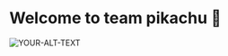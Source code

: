 # Welcome to team pikachu 👋   

<picture> 
 <img alt="YOUR-ALT-TEXT" src="https://www.google.com/url?sa=i&url=https%3A%2F%2Ftenor.com%2Fsearch%2Fpikachu-gifs&psig=AOvVaw1wi_8kIsf1lsMEDrMDNcnY&ust=1676865203167000&source=images&cd=vfe&ved=0CA4QjRxqFwoTCLDJxufXoP0CFQAAAAAdAAAAABAE">
 
<picture> 


